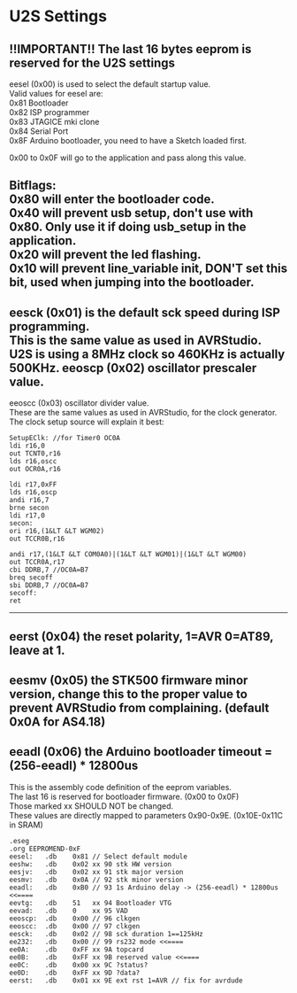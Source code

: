 # U2S Settings  
## !!IMPORTANT!! The last 16 bytes eeprom is reserved for the U2S settings  
  
eesel (0x00) is used to select the default startup value.  
Valid values for eesel are:  
0x81 Bootloader  
0x82 ISP programmer  
0x83 JTAGICE mki clone  
0x84 Serial Port  
0x8F Arduino bootloader, you need to have a Sketch loaded first.  
  
0x00 to 0x0F will go to the application and pass along this value.  
  
Bitflags:  
0x80 will enter the bootloader code.  
0x40 will prevent usb setup, don't use with 0x80. Only use it if doing usb\_setup in the application.  
0x20 will prevent the led flashing.  
0x10 will prevent line\_variable init, DON'T set this bit, used when jumping into the bootloader.  
---
eesck (0x01) is the default sck speed during ISP programming.  
This is the same value as used in AVRStudio.  
U2S is using a 8MHz clock so 460KHz is actually 500KHz. eeoscp (0x02) oscillator prescaler value.  
---
eeoscc (0x03) oscillator divider value.  
These are the same values as used in AVRStudio, for the clock generator.  
The clock setup source will explain it best:  
```
SetupEClk: //for Timer0 OC0A  
ldi r16,0  
out TCNT0,r16  
lds r16,oscc  
out OCR0A,r16  
  
ldi r17,0xFF  
lds r16,oscp  
andi r16,7  
brne secon  
ldi r17,0  
secon:  
ori r16,(1&LT &LT WGM02)  
out TCCR0B,r16  
  
andi r17,(1&LT &LT COM0A0)|(1&LT &LT WGM01)|(1&LT &LT WGM00)  
out TCCR0A,r17  
cbi DDRB,7 //OC0A=B7  
breq secoff  
sbi DDRB,7 //OC0A=B7  
secoff:  
ret  
```
---
eerst (0x04) the reset polarity, 1=AVR 0=AT89, leave at 1.  
---
eesmv (0x05) the STK500 firmware minor version, change this to the proper value to prevent AVRStudio from complaining. (default 0x0A for AS4.18)  
---
eeadl (0x06) the Arduino bootloader timeout = (256-eeadl) * 12800us  
---
This is the assembly code definition of the eeprom variables.  
The last 16 is reserved for bootloader firmware. (0x00 to 0x0F)  
Those marked xx SHOULD NOT be changed.  
These values are directly mapped to parameters 0x90-0x9E. (0x10E-0x11C in SRAM)  
```
.eseg  
.org EEPROMEND-0xF  
eesel:   .db    0x81 // Select default module  
eeshw:   .db    0x02 xx 90 stk HW version  
eesjv:   .db    0x02 xx 91 stk major version  
eesmv:   .db    0x0A // 92 stk minor version  
eeadl:   .db    0xB0 // 93 1s Arduino delay -> (256-eeadl) * 12800us <<====  
eevtg:   .db    51   xx 94 Bootloader VTG  
eevad:   .db    0    xx 95 VAD  
eeoscp:  .db    0x00 // 96 clkgen  
eeoscc:  .db    0x00 // 97 clkgen  
eesck:   .db    0x02 // 98 sck duration 1==125kHz  
ee232:   .db    0x00 // 99 rs232 mode <<====  
ee0A:    .db    0xFF xx 9A topcard  
ee0B:    .db    0xFF xx 9B reserved value <<====  
ee0C:    .db    0x00 xx 9C ?status?  
ee0D:    .db    0xFF xx 9D ?data?  
eerst:   .db    0x01 xx 9E ext rst 1=AVR // fix for avrdude  
```
